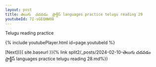 ```yaml
---
layout: post
title: తెలుగు  చదవడం  ప్రాక్టీస్ languages practice telugu reading 29
youtubeId: 7I-sGEQHW08
---
```

 
 
Telugu reading practice
 
 
 
 
 


{% include youtubePlayer.html id=page.youtubeId %}
 
[Next]({{ site.baseurl }}{% link  split2/_posts/2024-02-10-తెలుగు  చదవడం  ప్రాక్టీస్ languages practice telugu reading 28.md%})
 
